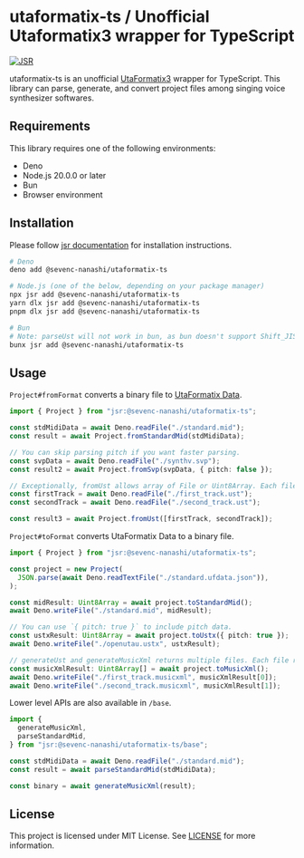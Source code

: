 # utaformatix-ts / Unofficial Utaformatix3 wrapper for TypeScript

[![JSR](https://jsr.io/badges/@sevenc-nanashi/utaformatix-ts)](https://jsr.io/@sevenc-nanashi/utaformatix-ts)

utaformatix-ts is an unofficial
[UtaFormatix3](https://github.com/sdercolin/utaformatix3) wrapper for
TypeScript. This library can parse, generate, and convert project files among
singing voice synthesizer softwares.

## Requirements

This library requires one of the following environments:

- Deno
- Node.js 20.0.0 or later
- Bun
- Browser environment

## Installation

Please follow [jsr documentation](https://jsr.io/docs/using-packages) for
installation instructions.

```bash
# Deno
deno add @sevenc-nanashi/utaformatix-ts

# Node.js (one of the below, depending on your package manager)
npx jsr add @sevenc-nanashi/utaformatix-ts
yarn dlx jsr add @sevenc-nanashi/utaformatix-ts
pnpm dlx jsr add @sevenc-nanashi/utaformatix-ts

# Bun
# Note: parseUst will not work in bun, as bun doesn't support Shift_JIS.
bunx jsr add @sevenc-nanashi/utaformatix-ts
```

## Usage

`Project#fromFormat` converts a binary file to
[UtaFormatix Data](https://github.com/sdercolin/utaformatix-data).

```typescript
import { Project } from "jsr:@sevenc-nanashi/utaformatix-ts";

const stdMidiData = await Deno.readFile("./standard.mid");
const result = await Project.fromStandardMid(stdMidiData);

// You can skip parsing pitch if you want faster parsing.
const svpData = await Deno.readFile("./synthv.svp");
const result2 = await Project.fromSvp(svpData, { pitch: false });

// Exceptionally, fromUst allows array of File or Uint8Array. Each file represents a track.
const firstTrack = await Deno.readFile("./first_track.ust");
const secondTrack = await Deno.readFile("./second_track.ust");

const result3 = await Project.fromUst([firstTrack, secondTrack]);
```

`Project#toFormat` converts UtaFormatix Data to a binary file.

```typescript
import { Project } from "jsr:@sevenc-nanashi/utaformatix-ts";

const project = new Project(
  JSON.parse(await Deno.readTextFile("./standard.ufdata.json")),
);

const midResult: Uint8Array = await project.toStandardMid();
await Deno.writeFile("./standard.mid", midResult);

// You can use `{ pitch: true }` to include pitch data.
const ustxResult: Uint8Array = await project.toUstx({ pitch: true });
await Deno.writeFile("./openutau.ustx", ustxResult);

// generateUst and generateMusicXml returns multiple files. Each file represents a track.
const musicXmlResult: Uint8Array[] = await project.toMusicXml();
await Deno.writeFile("./first_track.musicxml", musicXmlResult[0]);
await Deno.writeFile("./second_track.musicxml", musicXmlResult[1]);
```

Lower level APIs are also available in `/base`.

```typescript
import {
  generateMusicXml,
  parseStandardMid,
} from "jsr:@sevenc-nanashi/utaformatix-ts/base";

const stdMidiData = await Deno.readFile("./standard.mid");
const result = await parseStandardMid(stdMidiData);

const binary = await generateMusicXml(result);
```

## License

This project is licensed under MIT License. See
[LICENSE](https://github.com/sevenc-nanashi/utaformatix-ts/blob/main/LICENSE)
for more information.
